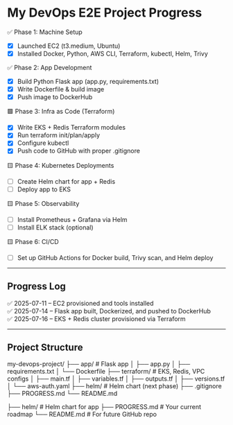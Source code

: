 # My DevOps E2E Project Progress

✅ Phase 1: Machine Setup
- [x] Launched EC2 (t3.medium, Ubuntu)
- [x] Installed Docker, Python, AWS CLI, Terraform, kubectl, Helm, Trivy

✅ Phase 2: App Development
- [x] Build Python Flask app (app.py, requirements.txt)
- [x] Write Dockerfile & build image
- [x] Push image to DockerHub

🟩 Phase 3: Infra as Code (Terraform)
- [x] Write EKS + Redis Terraform modules
- [x] Run terraform init/plan/apply
- [x] Configure kubectl
- [x] Push code to GitHub with proper .gitignore

🟨 Phase 4: Kubernetes Deployments
- [ ] Create Helm chart for app + Redis
- [ ] Deploy app to EKS

🟨 Phase 5: Observability
- [ ] Install Prometheus + Grafana via Helm
- [ ] Install ELK stack (optional)

🟨 Phase 6: CI/CD
- [ ] Set up GitHub Actions for Docker build, Trivy scan, and Helm deploy

---

## Progress Log

✅ 2025-07-11 – EC2 provisioned and tools installed  
✅ 2025-07-14 – Flask app built, Dockerized, and pushed to DockerHub  
✅ 2025-07-16 – EKS + Redis cluster provisioned via Terraform

---

## Project Structure

my-devops-project/
├── app/              # Flask app
│   ├── app.py
│   ├── requirements.txt
│   └── Dockerfile
├── terraform/        # EKS, Redis, VPC configs
│   ├── main.tf
│   ├── variables.tf
│   ├── outputs.tf
│   ├── versions.tf
│   └── aws-auth.yaml
├── helm/             # Helm chart (next phase)
├── .gitignore
├── PROGRESS.md
└── README.md

├── helm/ # Helm chart for app
├── PROGRESS.md # Your current roadmap
└── README.md # For future GitHub repo


